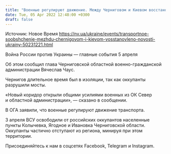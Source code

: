 ```yaml
---
title: "Военные регулируют движение. Между Черниговом и Киевом восстановили полноценное транспортное сообщение — ОГА"
date: Tue, 05 Apr 2022 12:48:00 +0300
draft: false
---
```

Источник: Новое Время https://nv.ua/ukraine/events/transportnoe-soobshchenie-mezhdu-chernigovom-i-kievom-vosstanovleno-novosti-ukrainy-50231221.html


Война России против Украины — главные события 5 апреля

 Об этом сообщил глава Черниговской областной военно-гражданской администрации Вячеслав Чаус.

Чернигов длительное время был в изоляции, так как оккупанты разрушили мосты.

«Новый коридор открыли общими усилиями военных из ОК Север и областной администрации», — сказано в сообщении.

В ОГА заявили, что военные регулируют движение транспорта.



3 апреля ВСУ освободили от российских оккупантов населенные пункты Колычевка, Ягодное и Ивановка Черниговской области. Оккупанты частично отступают из региона, минируя при этом территории.

Присоединяйтесь к нам в соцсетях Facebook, Telegram и Instagram.
